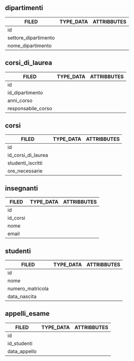 ## dipartimenti

| FILED                | TYPE_DATA | ATTRIBBUTES |
| -------------------- | --------- | ----------- |
| id                   |           |             |
| settore_dipartimento |           |             |
| nome_dipartimento    |           |             |

## corsi_di_laurea

| FILED              | TYPE_DATA | ATTRIBBUTES |
| ------------------ | --------- | ----------- |
| id                 |           |             |
| id_dipartimento    |           |             |
| anni_corso         |           |             |
| responsabile_corso |           |             |

## corsi

| FILED              | TYPE_DATA | ATTRIBBUTES |
| ------------------ | --------- | ----------- |
| id                 |           |             |
| id_corsi_di_laurea |           |             |
| studenti_iscritti  |           |             |
| ore_necessarie     |           |             |

## insegnanti

| FILED    | TYPE_DATA | ATTRIBBUTES |
| -------- | --------- | ----------- |
| id       |           |             |
| id_corsi |           |             |
| nome     |           |             |
| email    |           |             |

## studenti

| FILED            | TYPE_DATA | ATTRIBBUTES |
| ---------------- | --------- | ----------- |
| id               |           |             |
| nome             |           |             |
| numero_matricola |           |             |
| data_nascita     |           |             |

## appelli_esame

| FILED        | TYPE_DATA | ATTRIBBUTES |
| ------------ | --------- | ----------- |
| id           |           |             |
| id_studenti  |           |             |
| data_appello |           |             |
